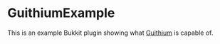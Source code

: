 # GuithiumExample

This is an example Bukkit plugin showing what [Guithium](https://github.com/BillyGalbreath/Guithium) is capable of.
